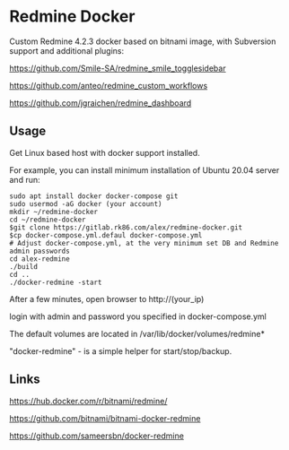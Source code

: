 # Redmine Docker

Custom Redmine 4.2.3 docker based on bitnami image, with Subversion support and additional plugins:

https://github.com/Smile-SA/redmine_smile_togglesidebar

https://github.com/anteo/redmine_custom_workflows

https://github.com/jgraichen/redmine_dashboard

## Usage

Get Linux based host with docker support installed.

For example, you can install minimum installation of Ubuntu 20.04 server and run:

```
sudo apt install docker docker-compose git
sudo usermod -aG docker (your account)
mkdir ~/redmine-docker
cd ~/redmine-docker
$git clone https://gitlab.rk86.com/alex/redmine-docker.git
$cp docker-compose.yml.defaul docker-compose.yml
# Adjust docker-compose.yml, at the very minimum set DB and Redmine admin passwords 
cd alex-redmine
./build
cd ..
./docker-redmine -start
```

After a few minutes, open browser to http://(your_ip)

login with admin and password you specified in docker-compose.yml

The default volumes are located in /var/lib/docker/volumes/redmine*

"docker-redmine" - is a simple helper for start/stop/backup.

## Links
https://hub.docker.com/r/bitnami/redmine/

https://github.com/bitnami/bitnami-docker-redmine

https://github.com/sameersbn/docker-redmine
